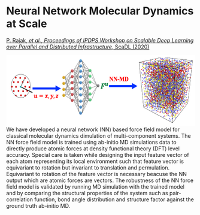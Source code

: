 # Neural Network Molecular Dynamics at Scale
[P. Rajak, *et al.*, *Proceedings of IPDPS Workshop on Scalable Deep Learning over Parallel and Distributed Infrastructure*, ScaDL (2020)](https://ieeexplore.ieee.org/abstract/document/9150357)

<img src="Highlight.png" width="572.5" height="190.5" align="right">
We have developed a neural network (NN) based force field model for classical molecular dynamics dimulation of multi-component systems. The NN force field model is trained using  ab-initio MD simulations data to directly produce atomic forces at density functional theory (DFT) level accuracy. Special care is taken while designing the input feature vector of each atom representing its local environment such that feature vector is equivariant to rotation but invariant to translation and permulation. Equivariant to rotation of the feature vector is necessary beacuse the NN output which are atomic forces are vectors. The robustness of the NN force field model is validated by running MD simulation with the trained model and by comparing the structural properties of the system such as pair-correlation function, bond angle distribution and structure factor against the ground truth ab-initio MD.
